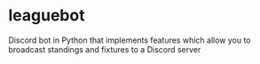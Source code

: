 # leaguebot
Discord bot in Python that implements features which allow you to broadcast standings and fixtures to a Discord server
